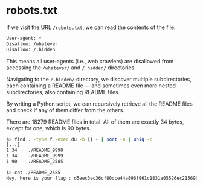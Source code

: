 # robots.txt

If we visit the URL `/robots.txt`, we can read the contents of the file:  
```html
User-agent: *
Disallow: /whatever
Disallow: /.hidden
```

This means all user-agents (i.e., web crawlers) are disallowed from accessing the `/whatever/` and `/.hidden/` directories.  

Navigating to the `/.hidden/` directory, we discover multiple subdirectories, each containing a README file — and sometimes even more nested subdirectories, also containing README files.  

By writing a Python script, we can recursively retrieve all the README files and check if any of them differ from the others.  

There are 18279 README files in total. All of them are exactly 34 bytes, except for one, which is 90 bytes.  


```bash
$> find . -type f -exec du -b {} + | sort -n | uniq -c
[...]
1 34	./README_9998
1 34	./README_9999
1 90	./README_2585

$> cat ./README_2585
Hey, here is your flag : d5eec3ec36cf80dce44a896f961c1831a05526ec215693c8f2c39543497d4466
```
